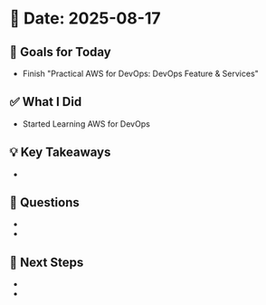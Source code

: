 # 📅 Date: 2025-08-17

## 🎯 Goals for Today

- Finish "Practical AWS for DevOps: DevOps Feature & Services"

## ✅ What I Did

- Started Learning AWS for DevOps

## 💡 Key Takeaways

-

## 🧠 Questions

-
-

## 📌 Next Steps

-
-
